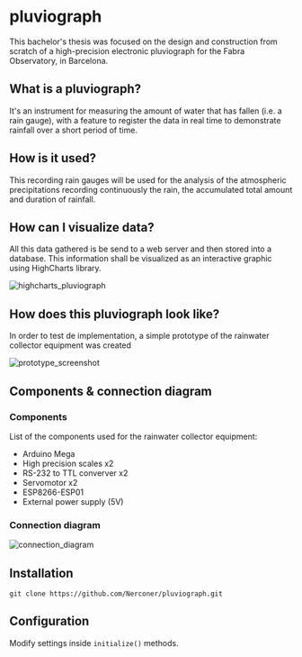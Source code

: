 # pluviograph
This bachelor's thesis was focused on the design and construction from scratch of a high-precision
electronic pluviograph for the Fabra Observatory, in Barcelona. 

What is a pluviograph?
----------------------

It's an instrument for measuring the amount of water that has fallen (i.e. a rain gauge), with a feature to register the data in real time to demonstrate rainfall over a short period of time.

How is it used?
---------------

This recording rain gauges will be used for the analysis of the atmospheric precipitations recording continuously the
rain, the accumulated total amount and duration of rainfall. 

How can I visualize data?
-------------------------

All this data gathered is be send to a web server and then stored into a database. This information shall be visualized
as an interactive graphic using HighCharts library.

![highcharts_pluviograph](http://i.imgur.com/xxHlHkf.png)

How does this pluviograph look like?
------------------------------------

In order to test de implementation, a simple prototype of the rainwater collector equipment was created

![prototype_screenshot](http://i.imgur.com/1aoP67O.png)

Components & connection diagram
-------------------------------

### Components

List of the components used for the rainwater collector equipment:
- Arduino Mega
- High precision scales x2
- RS-232 to TTL converver x2
- Servomotor x2
- ESP8266-ESP01
- External power supply (5V)

### Connection diagram

![connection_diagram](http://i.imgur.com/8O29Hsx.png)

Installation
------------

```
git clone https://github.com/Nerconer/pluviograph.git
```
Configuration
-------------

Modify settings inside `initialize()` methods.
